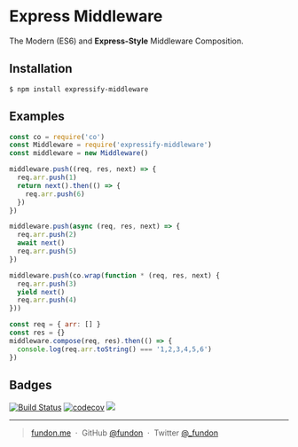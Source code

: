 # Express Middleware

The Modern (ES6) and **Express-Style** Middleware Composition.

## Installation

```
$ npm install expressify-middleware
```

## Examples

```js
const co = require('co')
const Middleware = require('expressify-middleware')
const middleware = new Middleware()

middleware.push((req, res, next) => {
  req.arr.push(1)
  return next().then(() => {
    req.arr.push(6)
  })
})

middleware.push(async (req, res, next) => {
  req.arr.push(2)
  await next()
  req.arr.push(5)
})

middleware.push(co.wrap(function * (req, res, next) {
  req.arr.push(3)
  yield next()
  req.arr.push(4)
}))

const req = { arr: [] }
const res = {}
middleware.compose(req, res).then(() => {
  console.log(req.arr.toString() === '1,2,3,4,5,6')
})
```

## Badges

[![Build Status](https://travis-ci.org/trekjs/expressify-middleware.svg?branch=master)](https://travis-ci.org/trekjs/expressify-middleware)
[![codecov](https://codecov.io/gh/trekjs/expressify-middleware/branch/master/graph/badge.svg)](https://codecov.io/gh/trekjs/expressify-middleware)
![](https://img.shields.io/badge/license-MIT-blue.svg)

---

> [fundon.me](https://fundon.me) &nbsp;&middot;&nbsp;
> GitHub [@fundon](https://github.com/fundon) &nbsp;&middot;&nbsp;
> Twitter [@_fundon](https://twitter.com/_fundon)
